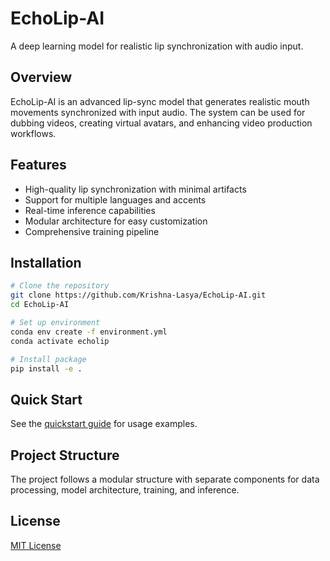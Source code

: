 # EchoLip-AI

A deep learning model for realistic lip synchronization with audio input.

## Overview

EchoLip-AI is an advanced lip-sync model that generates realistic mouth movements synchronized with input audio. The system can be used for dubbing videos, creating virtual avatars, and enhancing video production workflows.

## Features

- High-quality lip synchronization with minimal artifacts
- Support for multiple languages and accents
- Real-time inference capabilities
- Modular architecture for easy customization
- Comprehensive training pipeline

## Installation

```bash
# Clone the repository
git clone https://github.com/Krishna-Lasya/EchoLip-AI.git
cd EchoLip-AI

# Set up environment
conda env create -f environment.yml
conda activate echolip

# Install package
pip install -e .
```

## Quick Start

See the [quickstart guide](docs/quickstart.md) for usage examples.

## Project Structure

The project follows a modular structure with separate components for data processing, model architecture, training, and inference.

## License

[MIT License](LICENSE)